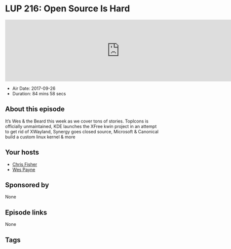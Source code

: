 # LUP 216: Open Source Is Hard

<iframe src="https://player.fireside.fm/v2/RUkczH-V+Jnxwi8VN?theme=dark" width="740" height="200" frameborder="0" scrolling="no"></iframe>

* Air Date: 2017-09-26
* Duration: 84 mins 58 secs

## About this episode

It’s Wes & the Beard this week as we cover tons of stories. TopIcons is officially unmaintained, KDE launches the XFree kwin project in an attempt to get rid of XWayland, Synergy goes closed source, Microsoft & Canonical build a custom linux kernel & more

## Your hosts
* [Chris Fisher](https://linuxunplugged.com/hosts/chrislas)
* [Wes Payne](https://linuxunplugged.com/hosts/wes)

## Sponsored by

None



## Episode links

None



## Tags


